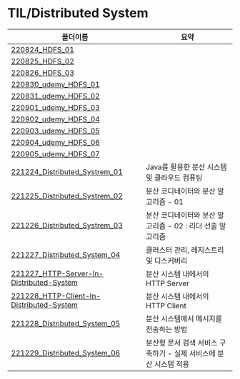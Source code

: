 # TIL/Distributed System

| 폴더이름                                                                                                                                         | 요약                                     |
| -------------------------------------------------------------------------------------------------------------------------------------------- | -------------------------------------- |
| [220824_HDFS_01](https://github.com/seho27060/TIL/tree/master/Distributed-System/220824_HDFS_01)                                             |                                        |
| [220825_HDFS_02](https://github.com/seho27060/TIL/tree/master/Distributed-System/220825_HDFS_02)                                             |                                        |
| [220826_HDFS_03](https://github.com/seho27060/TIL/tree/master/Distributed-System/220826_HDFS_03)                                             |                                        |
| [220830_udemy_HDFS_01](https://github.com/seho27060/TIL/tree/master/Distributed-System/220830_udemy_HDFS_01)                                 |                                        |
| [220831_udemy_HDFS_02](https://github.com/seho27060/TIL/tree/master/Distributed-System/220831_udemy_HDFS_02)                                 |                                        |
| [220901_udemy_HDFS_03](https://github.com/seho27060/TIL/tree/master/Distributed-System/220901_udemy_HDFS_03)                                 |                                        |
| [220902_udemy_HDFS_04](https://github.com/seho27060/TIL/tree/master/Distributed-System/220902_udemy_HDFS_04)                                 |                                        |
| [220903_udemy_HDFS_05](https://github.com/seho27060/TIL/tree/master/Distributed-System/220903_udemy_HDFS_05)                                 |                                        |
| [220904_udemy_HDFS_06](https://github.com/seho27060/TIL/tree/master/Distributed-System/220904_udemy_HDFS_06)                                 |                                        |
| [220905_udemy_HDFS_07](https://github.com/seho27060/TIL/tree/master/Distributed-System/220905_udemy_HDFS_07)                                 |                                        |
| [221224_Distributed_Systrem_01](https://github.com/seho27060/TIL/tree/master/Distributed-System/221224_Distributed_Systrem_01)               | Java를 활용한 분산 시스템 및 클라우드 컴퓨팅            |
| [221225_Distributed_Systrem_02](https://github.com/seho27060/TIL/tree/master/Distributed-System/221225_Distributed_Systrem_02)               | 분산 코디네이터와 분산 알고리즘 - 01                 |
| [221226_Distributed_Systrem_03](https://github.com/seho27060/TIL/tree/master/Distributed-System/221226_Distributed_Systrem_03)               | 분산 코디네이터와 분산 알고리즘 - 02 : 리더 선출 알고리즘    |
| [221227_Distributed_System_04](https://github.com/seho27060/TIL/tree/master/Distributed-System/221227_Distributed_System_04)                 | 클러스터 관리, 레지스트리 및 디스커버리                 |
| [221227_HTTP-Server-In-Distributed-System](https://github.com/seho27060/TIL/tree/master/CS/Network/221227_HTTP-Server-In-Distributed-System) | 분산 시스템 내에서의 HTTP Server                |
| [221228_HTTP-Client-In-Distributed-System](https://github.com/seho27060/TIL/tree/master/CS/Network/221228_HTTP-Client-In-Distributed-System) | 분산 시스템 내에서의 HTTP Client                |
| [221228_Distributed_System_05](https://github.com/seho27060/TIL/tree/master/Distributed-System/221228_Distributed_System_05)                 | 분산 시스템에서 메시지를 전송하는 방법                  |
| [221229_Distributed_System_06](https://github.com/seho27060/TIL/tree/master/Distributed-System/221229_Distributed_System_06)                 | 분산형 문서 검색 서비스 구축하기 - 실제 서비스에 분산 시스템 적용 |
